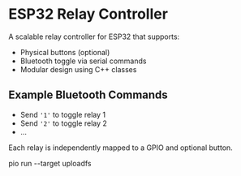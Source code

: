 # ESP32 Relay Controller

A scalable relay controller for ESP32 that supports:

- Physical buttons (optional)
- Bluetooth toggle via serial commands
- Modular design using C++ classes

## Example Bluetooth Commands

- Send `'1'` to toggle relay 1
- Send `'2'` to toggle relay 2
- ...

Each relay is independently mapped to a GPIO and optional button.

pio run --target uploadfs

